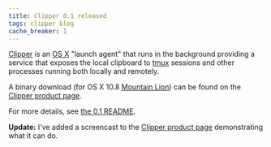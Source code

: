 ```yaml
---
title: Clipper 0.1 released
tags: clipper blog
cache_breaker: 1
---
```


[Clipper](/wiki/Clipper) is an [OS X](/wiki/OS_X) "launch agent" that runs in the background providing a service that exposes the local clipboard to [tmux](/wiki/tmux) sessions and other processes running both locally and remotely.

A binary download (for OS X 10.8 [Mountain Lion](/wiki/Mountain_Lion)) can be found on the [Clipper product page](/products/clipper).

For more details, see [the 0.1 README](http://git.wincent.com/clipper.git/blob/a36d3601b21ea9938ed97203d7973bd5e8436625:/README.md).

**Update:** I've added a screencast to the [Clipper product page](/products/clipper) demonstrating what it can do.
